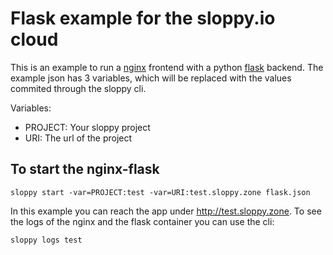 # Flask example for the sloppy.io cloud

This is an example to run a [nginx](http://nginx.org) frontend with a python [flask](http://flask.pocoo.org/) backend.
The example json has 3 variables, which will be replaced with the values commited 
through the sloppy cli.

Variables:

* PROJECT: Your sloppy project
* URI: The url of the project

## To start the nginx-flask
 
```
sloppy start -var=PROJECT:test -var=URI:test.sloppy.zone flask.json
```

In this example you can reach the app under http://test.sloppy.zone.
To see the logs of the nginx and the flask container you can use the cli:

```
sloppy logs test
```

